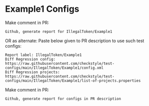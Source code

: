 # Example1 Configs
Make comment in PR:
```
Github, generate report for IllegalToken/Example1
```
OR as alternate:
Paste below given to PR description to use such test configs:
```
Report label: IllegalToken/Example1
Diff Regression config: https://raw.githubusercontent.com/checkstyle/test-configs/main/IllegalToken/Example1/config.xml
Diff Regression projects: https://raw.githubusercontent.com/checkstyle/test-configs/main/IllegalToken/Example1/list-of-projects.properties
```
Make comment in PR:
```
Github, generate report for configs in PR description
```
